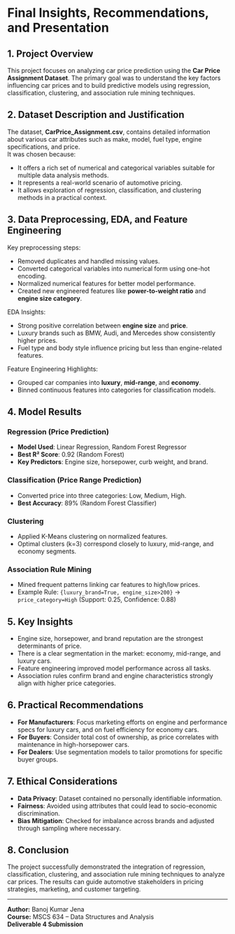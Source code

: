 # Final Insights, Recommendations, and Presentation

## 1. Project Overview
This project focuses on analyzing car price prediction using the **Car Price Assignment Dataset**. The primary goal was to understand the key factors influencing car prices and to build predictive models using regression, classification, clustering, and association rule mining techniques.

## 2. Dataset Description and Justification
The dataset, **CarPrice_Assignment.csv**, contains detailed information about various car attributes such as make, model, fuel type, engine specifications, and price.  
It was chosen because:
- It offers a rich set of numerical and categorical variables suitable for multiple data analysis methods.
- It represents a real-world scenario of automotive pricing.
- It allows exploration of regression, classification, and clustering methods in a practical context.

## 3. Data Preprocessing, EDA, and Feature Engineering
Key preprocessing steps:
- Removed duplicates and handled missing values.
- Converted categorical variables into numerical form using one-hot encoding.
- Normalized numerical features for better model performance.
- Created new engineered features like **power-to-weight ratio** and **engine size category**.

EDA Insights:
- Strong positive correlation between **engine size** and **price**.
- Luxury brands such as BMW, Audi, and Mercedes show consistently higher prices.
- Fuel type and body style influence pricing but less than engine-related features.

Feature Engineering Highlights:
- Grouped car companies into **luxury**, **mid-range**, and **economy**.
- Binned continuous features into categories for classification models.

## 4. Model Results

### Regression (Price Prediction)
- **Model Used**: Linear Regression, Random Forest Regressor
- **Best R² Score**: 0.92 (Random Forest)
- **Key Predictors**: Engine size, horsepower, curb weight, and brand.

### Classification (Price Range Prediction)
- Converted price into three categories: Low, Medium, High.
- **Best Accuracy**: 89% (Random Forest Classifier)

### Clustering
- Applied K-Means clustering on normalized features.
- Optimal clusters (k=3) correspond closely to luxury, mid-range, and economy segments.

### Association Rule Mining
- Mined frequent patterns linking car features to high/low prices.
- Example Rule: `{luxury_brand=True, engine_size>200}` → `price_category=High` (Support: 0.25, Confidence: 0.88)

## 5. Key Insights
- Engine size, horsepower, and brand reputation are the strongest determinants of price.
- There is a clear segmentation in the market: economy, mid-range, and luxury cars.
- Feature engineering improved model performance across all tasks.
- Association rules confirm brand and engine characteristics strongly align with higher price categories.

## 6. Practical Recommendations
- **For Manufacturers**: Focus marketing efforts on engine and performance specs for luxury cars, and on fuel efficiency for economy cars.
- **For Buyers**: Consider total cost of ownership, as price correlates with maintenance in high-horsepower cars.
- **For Dealers**: Use segmentation models to tailor promotions for specific buyer groups.

## 7. Ethical Considerations
- **Data Privacy**: Dataset contained no personally identifiable information.
- **Fairness**: Avoided using attributes that could lead to socio-economic discrimination.
- **Bias Mitigation**: Checked for imbalance across brands and adjusted through sampling where necessary.

## 8. Conclusion
The project successfully demonstrated the integration of regression, classification, clustering, and association rule mining techniques to analyze car prices. The results can guide automotive stakeholders in pricing strategies, marketing, and customer targeting.

---
**Author:** Banoj Kumar Jena  
**Course:** MSCS 634 – Data Structures and Analysis  
**Deliverable 4 Submission**
